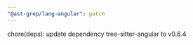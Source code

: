 ```yaml
---
"@ast-grep/lang-angular": patch
---
```


chore(deps): update dependency tree-sitter-angular to v0.6.4
